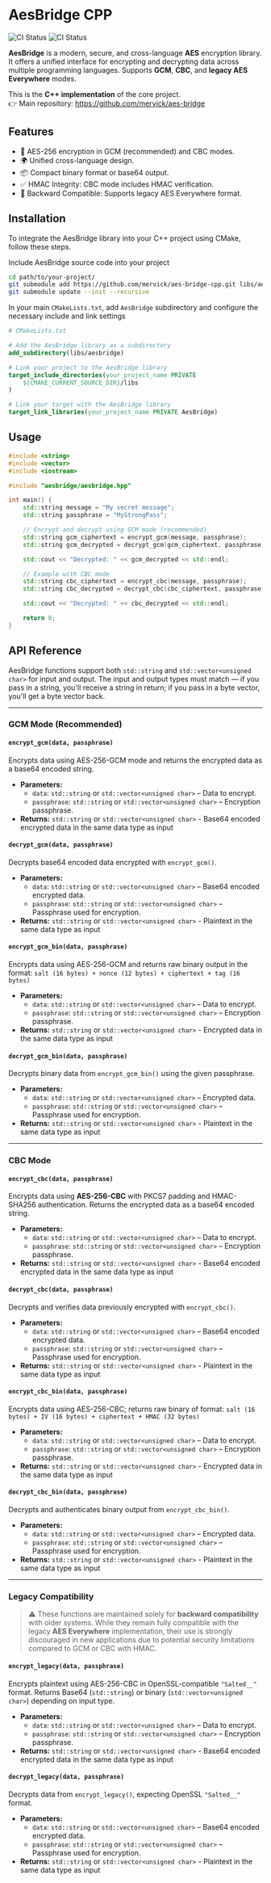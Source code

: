 # AesBridge CPP

![CI Status](https://github.com/mervick/aes-bridge-cpp/actions/workflows/linux-tests.yml/badge.svg)
![CI Status](https://github.com/mervick/aes-bridge-cpp/actions/workflows/mac-tests.yml/badge.svg)

**AesBridge** is a modern, secure, and cross-language **AES** encryption library. It offers a unified interface for encrypting and decrypting data across multiple programming languages. Supports **GCM**, **CBC**, and **legacy AES Everywhere** modes.

This is the **C++ implementation** of the core project.  
👉 Main repository: https://github.com/mervick/aes-bridge

## Features

  - 🔐 AES-256 encryption in GCM (recommended) and CBC modes.
  - 🌍 Unified cross-language design.
  - 📦 Compact binary format or base64 output.
  - ✅ HMAC Integrity: CBC mode includes HMAC verification.
  - 🔄 Backward Compatible: Supports legacy AES Everywhere format.


## Installation

To integrate the AesBridge library into your C++ project using CMake, follow these steps.

Include AesBridge source code into your project

```sh
cd path/to/your-project/
git submodule add https://github.com/mervick/aes-bridge-cpp.git libs/aesbridge
git submodule update --init --recursive
```

In your main `CMakeLists.txt`, add `AesBridge` subdirectory and configure the necessary include and link settings

```cmake
# CMakeLists.txt

# Add the AesBridge library as a subdirectory
add_subdirectory(libs/aesbridge)

# Link your project to the AesBridge library
target_include_directories(your_project_name PRIVATE
    ${CMAKE_CURRENT_SOURCE_DIR}/libs
)

# Link your target with the AesBridge library
target_link_libraries(your_project_name PRIVATE AesBridge)

```

## Usage

```cpp
#include <string>
#include <vector>
#include <iostream>

#include "aesbridge/aesbridge.hpp" 

int main() {
    std::string message = "My secret message";
    std::string passphrase = "MyStrongPass";

    // Encrypt and decrypt using GCM mode (recommended)
    std::string gcm_ciphertext = encrypt_gcm(message, passphrase);
    std::string gcm_decrypted = decrypt_gcm(gcm_ciphertext, passphrase);

    std::cout << "Decrypted: " << gcm_decrypted << std::endl;

    // Example with CBC mode
    std::string cbc_ciphertext = encrypt_cbc(message, passphrase);
    std::string cbc_decrypted = decrypt_cbc(cbc_ciphertext, passphrase);

    std::cout << "Decrypted: " << cbc_decrypted << std::endl;

    return 0;
}
```


## API Reference

AesBridge functions support both `std::string` and `std::vector<unsigned char>` for input and output. The input and output types must match — if you pass in a string, you'll receive a string in return; if you pass in a byte vector, you'll get a byte vector back.

---

### GCM Mode (Recommended)

#### `encrypt_gcm(data, passphrase)`

Encrypts data using AES-256-GCM mode and returns the encrypted data as a base64 encoded string.

- **Parameters:**
    - `data`: `std::string` or `std::vector<unsigned char>` – Data to encrypt.
    - `passphrase`: `std::string` or `std::vector<unsigned char>` – Encryption passphrase.
- **Returns:** `std::string` or `std::vector<unsigned char>` - Base64 encoded encrypted data in the same data type as input


#### `decrypt_gcm(data, passphrase)`

Decrypts base64 encoded data encrypted with `encrypt_gcm()`.

- **Parameters:**
    - `data`: `std::string` or `std::vector<unsigned char>` – Base64 encoded encrypted data.
    - `passphrase`: `std::string` or `std::vector<unsigned char>` – Passphrase used for encryption.
- **Returns:** `std::string` or `std::vector<unsigned char>` - Plaintext in the same data type as input


#### `encrypt_gcm_bin(data, passphrase)`

Encrypts data using AES-256-GCM and returns raw binary output in the format:
`salt (16 bytes) + nonce (12 bytes) + ciphertext + tag (16 bytes)`

- **Parameters:**
    - `data`: `std::string` or `std::vector<unsigned char>` – Data to encrypt.
    - `passphrase`: `std::string` or `std::vector<unsigned char>` – Encryption passphrase.
- **Returns:** `std::string` or `std::vector<unsigned char>` - Encrypted data in the same data type as input


#### `decrypt_gcm_bin(data, passphrase)`

Decrypts binary data from `encrypt_gcm_bin()` using the given passphrase.

- **Parameters:**
    - `data`: `std::string` or `std::vector<unsigned char>` – Encrypted data.
    - `passphrase`: `std::string` or `std::vector<unsigned char>` – Passphrase used for encryption.
- **Returns:** `std::string` or `std::vector<unsigned char>` - Plaintext in the same data type as input

---

### CBC Mode

#### `encrypt_cbc(data, passphrase)`

Encrypts data using **AES-256-CBC** with PKCS7 padding and HMAC-SHA256 authentication.
Returns the encrypted data as a base64 encoded string.

- **Parameters:**
    - `data`: `std::string` or `std::vector<unsigned char>` – Data to encrypt.
    - `passphrase`: `std::string` or `std::vector<unsigned char>` – Encryption passphrase.
- **Returns:** `std::string` or `std::vector<unsigned char>` - Base64 encoded encrypted data in the same data type as input


#### `decrypt_cbc(data, passphrase)`

Decrypts and verifies data previously encrypted with `encrypt_cbc()`.

- **Parameters:**
    - `data`: `std::string` or `std::vector<unsigned char>` – Base64 encoded encrypted data.
    - `passphrase`: `std::string` or `std::vector<unsigned char>` – Passphrase used for encryption.
- **Returns:** `std::string` or `std::vector<unsigned char>` - Plaintext in the same data type as input


#### `encrypt_cbc_bin(data, passphrase)`

Encrypts data using AES-256-CBC; returns raw binary of format:
`salt (16 bytes) + IV (16 bytes) + ciphertext + HMAC (32 bytes)`

- **Parameters:**
    - `data`: `std::string` or `std::vector<unsigned char>` – Data to encrypt.
    - `passphrase`: `std::string` or `std::vector<unsigned char>` – Encryption passphrase.
- **Returns:** `std::string` or `std::vector<unsigned char>` - Encrypted data in the same data type as input


#### `decrypt_cbc_bin(data, passphrase)`

Decrypts and authenticates binary output from `encrypt_cbc_bin()`.

- **Parameters:**
    - `data`: `std::string` or `std::vector<unsigned char>` – Encrypted data.
    - `passphrase`: `std::string` or `std::vector<unsigned char>` – Passphrase used for encryption.
- **Returns:** `std::string` or `std::vector<unsigned char>` - Plaintext in the same data type as input

---

### Legacy Compatibility

> ⚠️ These functions are maintained solely for **backward compatibility** with older systems. While they remain fully compatible with the legacy **AES Everywhere** implementation, their use is strongly discouraged in new applications due to potential security limitations compared to GCM or CBC with HMAC.


#### `encrypt_legacy(data, passphrase)`

Encrypts plaintext using AES-256-CBC in OpenSSL-compatible `"Salted__"` format.
Returns Base64 (`std::string`) or binary (`std::vector<unsigned char>`) depending on input type.

- **Parameters:**
    - `data`: `std::string` or `std::vector<unsigned char>` – Data to encrypt.
    - `passphrase`: `std::string` or `std::vector<unsigned char>` – Encryption passphrase.
- **Returns:** `std::string` or `std::vector<unsigned char>` - Base64 encoded encrypted data in the same data type as input



#### `decrypt_legacy(data, passphrase)`

Decrypts data from `encrypt_legacy()`, expecting OpenSSL `"Salted__"` format.

- **Parameters:**
    - `data`: `std::string` or `std::vector<unsigned char>` – Base64 encoded encrypted data.
    - `passphrase`: `std::string` or `std::vector<unsigned char>` – Passphrase used for encryption.
- **Returns:** `std::string` or `std::vector<unsigned char>` - Plaintext in the same data type as input


